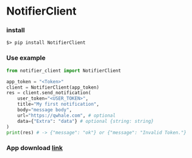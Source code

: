 # NotifierClient

### install
```shell script
$> pip install NotifierClient
```

### Use example
```python
from notifier_client import NotifierClient

app_token = "<Token>"
client = NotifierClient(app_token)
res = client.send_notification(
    user_token="<USER_TOKEN>",
    title="My first notification",
    body="message body",
    url="https://qwhale.com", # optional
    data={"Extra": "data"} # optional {string: string}
)
print(res) # -> {"message": "ok"} or {"message": "Invalid Token."}
```


### App download [link](./app/app-release.apk)